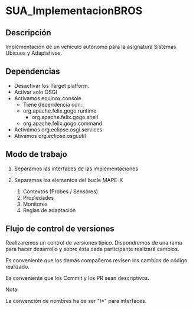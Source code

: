 # SUA_ImplementacionBROS

## Descripción

Implementación de un vehículo autónomo para la asignatura Sistemas Ubicuos y Adaptativos.

## Dependencias

- Desactivar los Target platform.
- Activar solo OSGI
- Activamos equinox.console
  - Tiene dependencia con::
  - org.apache.felix.gogo.runtime
  	- org.apache.felix.gogo.shell
  - org.apache.felix.gogo.command
- Activamos org.eclipse.osgi.services
- Ativamos org.eclipse.osgi.util



## Modo de trabajo

1. Separamos las interfaces de las implementaciones 

2. Separamos los elementos del bucle MAPE-K
   1. Contextos (Probes / Sensores)
   2. Propiedades
   3. Monitores
   4. Reglas de adaptación



## Flujo de control de versiones

Realizaremos un control de versiones típico. Dispondremos de una rama para hacer desarrollo y sobre ésta cada participante realizará cambios.

Es conveniente que los demás compañeros revisen los cambios de código realizado.

Es conveniente que los Commit y los PR sean descriptivos.

Nota:

La convención de nombres ha de ser "I*" para interfaces.

